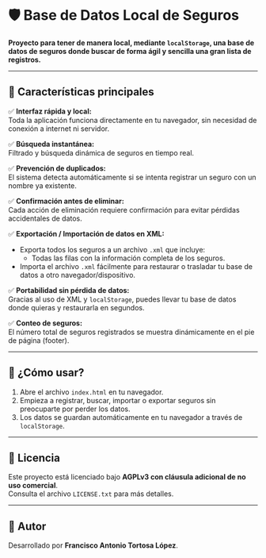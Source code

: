# 🛡️ Base de Datos Local de Seguros

**Proyecto para tener de manera local, mediante `localStorage`, una base de datos de seguros donde buscar de forma ágil y sencilla una gran lista de registros.**

---

## 📌 Características principales

✅ **Interfaz rápida y local:**  
Toda la aplicación funciona directamente en tu navegador, sin necesidad de conexión a internet ni servidor.  

✅ **Búsqueda instantánea:**  
Filtrado y búsqueda dinámica de seguros en tiempo real.

✅ **Prevención de duplicados:**  
El sistema detecta automáticamente si se intenta registrar un seguro con un nombre ya existente.

✅ **Confirmación antes de eliminar:**  
Cada acción de eliminación requiere confirmación para evitar pérdidas accidentales de datos.

✅ **Exportación / Importación de datos en XML:**  
- Exporta todos los seguros a un archivo `.xml` que incluye:
  - Todas las filas con la información completa de los seguros.
- Importa el archivo `.xml` fácilmente para restaurar o trasladar tu base de datos a otro navegador/dispositivo.

✅ **Portabilidad sin pérdida de datos:**  
Gracias al uso de XML y `localStorage`, puedes llevar tu base de datos donde quieras y restaurarla en segundos.

✅ **Conteo de seguros:**  
El número total de seguros registrados se muestra dinámicamente en el pie de página (footer).

---

## 🚀 ¿Cómo usar?

1. Abre el archivo `index.html` en tu navegador.
2. Empieza a registrar, buscar, importar o exportar seguros sin preocuparte por perder los datos.
3. Los datos se guardan automáticamente en tu navegador a través de `localStorage`.

---

## 🔐 Licencia

Este proyecto está licenciado bajo **AGPLv3 con cláusula adicional de no uso comercial**.  
Consulta el archivo `LICENSE.txt` para más detalles.

---

## 👤 Autor

Desarrollado por **Francisco Antonio Tortosa López**.


